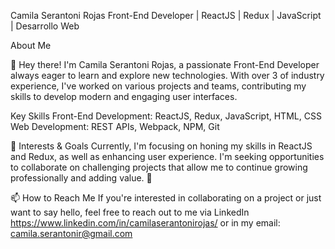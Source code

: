 Camila Serantoni Rojas
Front-End Developer | ReactJS | Redux | JavaScript | Desarrollo Web

About Me

 👋 Hey there! I'm Camila Serantoni Rojas, a passionate Front-End Developer always eager to learn and explore new technologies. With over 3 of industry experience,
I've worked on various projects and teams, contributing my skills to develop modern and engaging user interfaces.

Key Skills
Front-End Development: ReactJS, Redux, JavaScript, HTML, CSS
Web Development: REST APIs, Webpack, NPM, Git


🌱 Interests & Goals
 Currently, I'm focusing on honing my skills in ReactJS and Redux, as well as enhancing user experience. 
 I'm seeking opportunities to collaborate on challenging projects that allow me to continue growing professionally and adding value. 💞️

📫 How to Reach Me
If you're interested in collaborating on a project or just want to say hello, feel free to reach out to me via LinkedIn  https://www.linkedin.com/in/camilaserantonirojas/ or in my email: camila.serantonir@gmail.com
 


